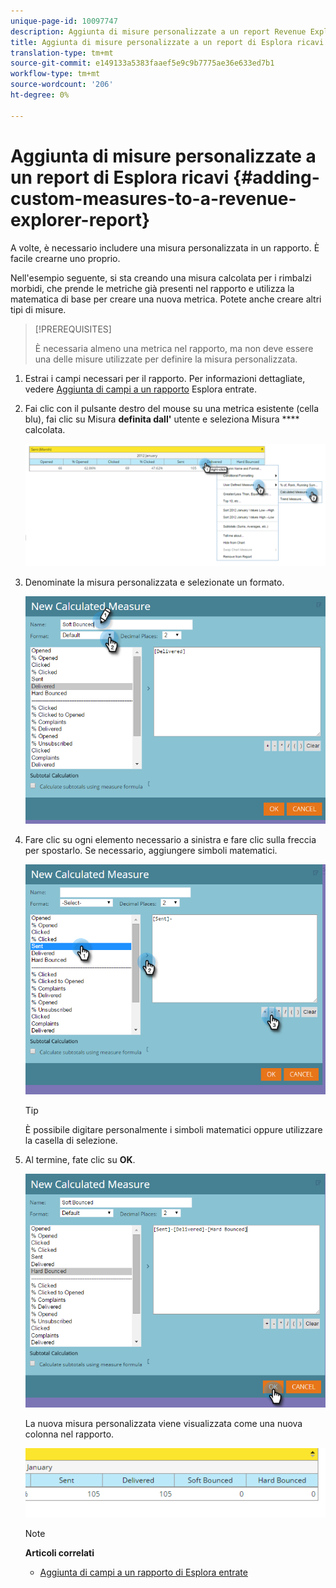 ```yaml
---
unique-page-id: 10097747
description: Aggiunta di misure personalizzate a un report Revenue Explorer - Documenti Marketo - Documentazione prodotto
title: Aggiunta di misure personalizzate a un report di Esplora ricavi
translation-type: tm+mt
source-git-commit: e149133a5383faaef5e9c9b7775ae36e633ed7b1
workflow-type: tm+mt
source-wordcount: '206'
ht-degree: 0%

---
```



# Aggiunta di misure personalizzate a un report di Esplora ricavi {#adding-custom-measures-to-a-revenue-explorer-report}

A volte, è necessario includere una misura personalizzata in un rapporto. È facile crearne uno proprio.

Nell&#39;esempio seguente, si sta creando una misura calcolata per i rimbalzi morbidi, che prende le metriche già presenti nel rapporto e utilizza la matematica di base per creare una nuova metrica. Potete anche creare altri tipi di misure.

>[!PREREQUISITES]
>
>È necessaria almeno una metrica nel rapporto, ma non deve essere una delle misure utilizzate per definire la misura personalizzata.

1. Estrai i campi necessari per il rapporto. Per informazioni dettagliate, vedere [Aggiunta di campi a un rapporto](adding-fields-to-a-revenue-explorer-report.md) Esplora entrate.
1. Fai clic con il pulsante destro del mouse su una metrica esistente (cella blu), fai clic su Misura **definita dall&#39;** utente e seleziona Misura **** calcolata.

   ![](assets/image2016-1-26-11-3a7-3a49.png)

1. Denominate la misura personalizzata e selezionate un formato.

   ![](assets/image2016-1-26-11-3a26-3a23.png)

1. Fare clic su ogni elemento necessario a sinistra e fare clic sulla freccia per spostarlo. Se necessario, aggiungere simboli matematici.

   ![](assets/image2016-1-26-11-3a16-3a55.png)

   >[!TIP]
   >
   >È possibile digitare personalmente i simboli matematici oppure utilizzare la casella di selezione.

1. Al termine, fate clic su **OK**.

   ![](assets/image2016-1-26-11-3a37-3a27.png)

   La nuova misura personalizzata viene visualizzata come una nuova colonna nel rapporto.

   ![](assets/image2016-1-26-11-3a29-3a16.png)

   >[!NOTE]
   >
   >**Articoli correlati**
   >
   >    
   >    
   >    * [Aggiunta di campi a un rapporto di Esplora entrate](adding-fields-to-a-revenue-explorer-report.md)


